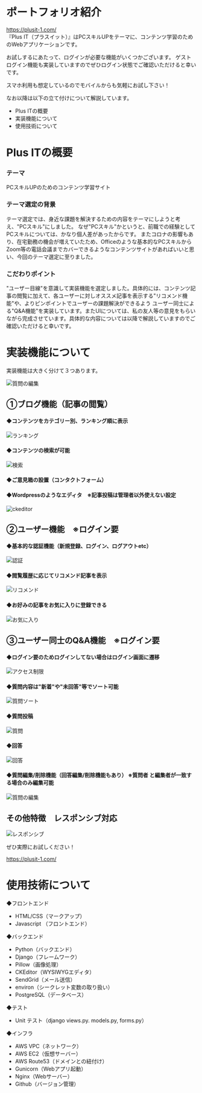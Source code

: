 # ポートフォリオ紹介
https://plusit-1.com/ <br>
『Plus IT（プラスイット）』はPCスキルUPをテーマに、コンテンツ学習のためのWebアプリケーションです。

お試しするにあたって、ログインが必要な機能がいくつかございます。
ゲストログイン機能も実装していますのでぜひログイン状態でご確認いただけると幸いです。

スマホ利用も想定しているのでモバイルからも気軽にお試し下さい！

なお以降は以下の立て付けについて解説しています。

* Plus ITの概要
* 実装機能について
* 使用技術について

# Plus ITの概要

### テーマ
PCスキルUPのためのコンテンツ学習サイト

### テーマ選定の背景
テーマ選定では、身近な課題を解決するための内容をテーマにしようと考え、"PCスキル"にしました。
なぜ"PCスキル"かというと、前職での経験としてPCスキルについては、かなり個人差があったからです。
またコロナの影響もあり、在宅勤務の機会が増えていたため、Officeのような基本的なPCスキルからZoom等の電話会議までカバーできるようなコンテンツサイトがあればいいと思い、今回のテーマ選定に至りました。

### こだわりポイント
"ユーザー目線"を意識して実装機能を選定しました。具体的には、コンテンツ記事の閲覧に加えて、各ユーザーに対しオススメ記事を表示する"リコメンド機能"や、よりピンポイントでユーザーの課題解決ができるよう
ユーザー同士による"Q&A機能"を実装しています。またUIについては、私の友人等の意見をもらいながら完成させています。具体的な内容については以降で解説していますのでご確認いただけると幸いです。

# 実装機能について

実装機能は大きく分けて３つあります。

![質問の編集](https://user-images.githubusercontent.com/73920107/109258868-74558800-783e-11eb-897b-b9b869408005.gif)

## ①ブログ機能（記事の閲覧）

#### ◆コンテンツをカテゴリー別、ランキング順に表示
![ランキング](https://user-images.githubusercontent.com/73920107/109258703-23de2a80-783e-11eb-9717-b12e4e2a703e.gif)


#### ◆コンテンツの検索が可能
![検索](https://user-images.githubusercontent.com/73920107/109258776-44a68000-783e-11eb-939d-2acb265c8dd7.gif)


#### ◆ご意見箱の設置（コンタクトフォーム）


#### ◆Wordpressのようなエディタ　※記事投稿は管理者以外使えない設定
![ckeditor](https://user-images.githubusercontent.com/73920107/109257700-0f009780-783c-11eb-8035-54bc6ea017b1.gif)


## ②ユーザー機能　※ログイン要

#### ◆基本的な認証機能（新規登録、ログイン、ログアウトetc）
![認証](https://user-images.githubusercontent.com/73920107/109255102-aa8f0980-7836-11eb-8e6d-f8a445adfb7f.gif)

#### ◆閲覧履歴に応じてリコメンド記事を表示
![リコメンド](https://user-images.githubusercontent.com/73920107/109258732-32c4dd00-783e-11eb-81c9-2f816ecb022e.gif)


#### ◆お好みの記事をお気に入りに登録できる
![お気に入り](https://user-images.githubusercontent.com/73920107/109258684-1628a500-783e-11eb-9d15-6ad7b6320bc4.gif)


## ③ユーザー同士のQ&A機能　※ログイン要

#### ◆ログイン要のためログインしてない場合はログイン画面に遷移
![アクセス制限](https://user-images.githubusercontent.com/73920107/109258662-07da8900-783e-11eb-9751-6436f18fde02.gif)


#### ◆質問内容は"新着"や"未回答"等でソート可能
![質問ソート](https://user-images.githubusercontent.com/73920107/109258841-63a51200-783e-11eb-92b5-7f1e9d9d1ac8.gif)


#### ◆質問投稿
![質問](https://user-images.githubusercontent.com/73920107/109258791-4d975180-783e-11eb-8996-40de47728289.gif)


#### ◆回答
![回答](https://user-images.githubusercontent.com/73920107/109258756-3ce6db80-783e-11eb-8e01-24a85dd7bc8e.gif)


#### ◆質問編集/削除機能（回答編集/削除機能もあり） ※質問者 と編集者が一致する場合のみ編集可能
![質問の編集](https://user-images.githubusercontent.com/73920107/109257816-496a3480-783c-11eb-89e5-07b46e3f9ed2.gif)

## その他特徴　レスポンシブ対応
![レスポンシブ](https://user-images.githubusercontent.com/73920107/109257801-4707da80-783c-11eb-895e-af010286f4f2.gif)

ぜひ実際にお試しください！

https://plusit-1.com/

# 使用技術について

◆フロントエンド
* HTML/CSS（マークアップ）
* Javascript （フロントエンド）

◆バックエンド
* Python（バックエンド）
* Django（フレームワーク）
* Pillow（画像処理）
* CKEditor（WYSIWYGエディタ）
* SendGrid（メール送信）
* environ（シークレット変数の取り扱い）
* PostgreSQL（データベース）

◆テスト
* Unit テスト（django views.py. models.py, forms.py）

◆インフラ
* AWS VPC（ネットワーク）
* AWS EC2（仮想サーバー）
* AWS Route53（ドメインとの紐付け）
* Gunicorn（Webアプリ起動）
* Nginx（Webサーバー）
* Github（バージョン管理）









